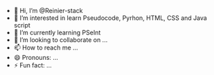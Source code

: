 - 👋 Hi, I’m @Reinier-stack
- 👀 I’m interested in learn Pseudocode, Pyrhon, HTML, CSS and Java script  
- 🌱 I’m currently learning PSeInt
- 💞️ I’m looking to collaborate on ...
- 📫 How to reach me ...
- 😄 Pronouns: ...
- ⚡ Fun fact: ...

<!---
Reinier-stack/Reinier-stack is a ✨ special ✨ repository because its `README.md` (this file) appears on your GitHub profile.
You can click the Preview link to take a look at your changes.
--->
